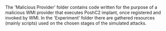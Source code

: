 The 'Malicious Provider' folder contains code written for the purpose of a malicious WMI provider that executes PoshC2 implant, once registered and invoked by WMI.
In the 'Experiment' folder there are gathered resources (mainly scripts) used on the chosen stages of the simulated attacks.
